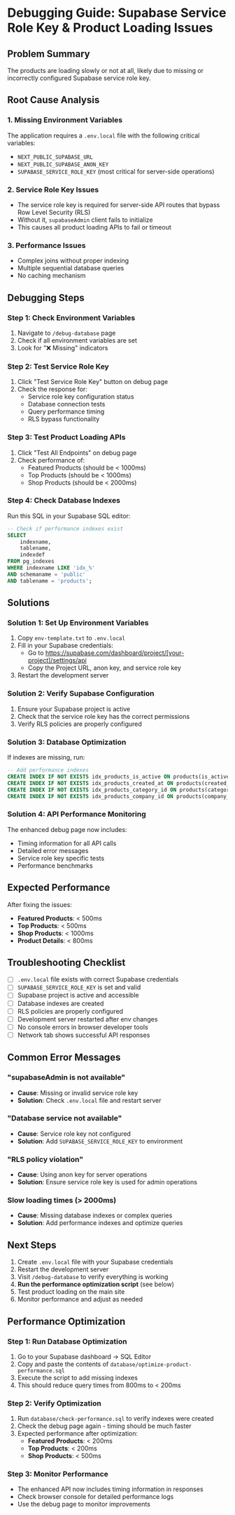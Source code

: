 # Debugging Guide: Supabase Service Role Key & Product Loading Issues

## Problem Summary
The products are loading slowly or not at all, likely due to missing or incorrectly configured Supabase service role key.

## Root Cause Analysis

### 1. Missing Environment Variables
The application requires a `.env.local` file with the following critical variables:
- `NEXT_PUBLIC_SUPABASE_URL`
- `NEXT_PUBLIC_SUPABASE_ANON_KEY` 
- `SUPABASE_SERVICE_ROLE_KEY` (most critical for server-side operations)

### 2. Service Role Key Issues
- The service role key is required for server-side API routes that bypass Row Level Security (RLS)
- Without it, `supabaseAdmin` client fails to initialize
- This causes all product loading APIs to fail or timeout

### 3. Performance Issues
- Complex joins without proper indexing
- Multiple sequential database queries
- No caching mechanism

## Debugging Steps

### Step 1: Check Environment Variables
1. Navigate to `/debug-database` page
2. Check if all environment variables are set
3. Look for "❌ Missing" indicators

### Step 2: Test Service Role Key
1. Click "Test Service Role Key" button on debug page
2. Check the response for:
   - Service role key configuration status
   - Database connection tests
   - Query performance timing
   - RLS bypass functionality

### Step 3: Test Product Loading APIs
1. Click "Test All Endpoints" on debug page
2. Check performance of:
   - Featured Products (should be < 1000ms)
   - Top Products (should be < 1000ms)
   - Shop Products (should be < 2000ms)

### Step 4: Check Database Indexes
Run this SQL in your Supabase SQL editor:
```sql
-- Check if performance indexes exist
SELECT 
    indexname,
    tablename,
    indexdef
FROM pg_indexes 
WHERE indexname LIKE 'idx_%'
AND schemaname = 'public'
AND tablename = 'products';
```

## Solutions

### Solution 1: Set Up Environment Variables
1. Copy `env-template.txt` to `.env.local`
2. Fill in your Supabase credentials:
   - Go to https://supabase.com/dashboard/project/[your-project]/settings/api
   - Copy the Project URL, anon key, and service role key
3. Restart the development server

### Solution 2: Verify Supabase Configuration
1. Ensure your Supabase project is active
2. Check that the service role key has the correct permissions
3. Verify RLS policies are properly configured

### Solution 3: Database Optimization
If indexes are missing, run:
```sql
-- Add performance indexes
CREATE INDEX IF NOT EXISTS idx_products_is_active ON products(is_active);
CREATE INDEX IF NOT EXISTS idx_products_created_at ON products(created_at);
CREATE INDEX IF NOT EXISTS idx_products_category_id ON products(category_id);
CREATE INDEX IF NOT EXISTS idx_products_company_id ON products(company_id);
```

### Solution 4: API Performance Monitoring
The enhanced debug page now includes:
- Timing information for all API calls
- Detailed error messages
- Service role key specific tests
- Performance benchmarks

## Expected Performance
After fixing the issues:
- **Featured Products**: < 500ms
- **Top Products**: < 500ms  
- **Shop Products**: < 1000ms
- **Product Details**: < 800ms

## Troubleshooting Checklist

- [ ] `.env.local` file exists with correct Supabase credentials
- [ ] `SUPABASE_SERVICE_ROLE_KEY` is set and valid
- [ ] Supabase project is active and accessible
- [ ] Database indexes are created
- [ ] RLS policies are properly configured
- [ ] Development server restarted after env changes
- [ ] No console errors in browser developer tools
- [ ] Network tab shows successful API responses

## Common Error Messages

### "supabaseAdmin is not available"
- **Cause**: Missing or invalid service role key
- **Solution**: Check `.env.local` file and restart server

### "Database service not available"
- **Cause**: Service role key not configured
- **Solution**: Add `SUPABASE_SERVICE_ROLE_KEY` to environment

### "RLS policy violation"
- **Cause**: Using anon key for server operations
- **Solution**: Ensure service role key is used for admin operations

### Slow loading times (> 2000ms)
- **Cause**: Missing database indexes or complex queries
- **Solution**: Add performance indexes and optimize queries

## Next Steps
1. Create `.env.local` file with your Supabase credentials
2. Restart the development server
3. Visit `/debug-database` to verify everything is working
4. **Run the performance optimization script** (see below)
5. Test product loading on the main site
6. Monitor performance and adjust as needed

## Performance Optimization

### Step 1: Run Database Optimization
1. Go to your Supabase dashboard → SQL Editor
2. Copy and paste the contents of `database/optimize-product-performance.sql`
3. Execute the script to add missing indexes
4. This should reduce query times from 800ms to < 200ms

### Step 2: Verify Optimization
1. Run `database/check-performance.sql` to verify indexes were created
2. Check the debug page again - timing should be much faster
3. Expected performance after optimization:
   - **Featured Products**: < 200ms
   - **Top Products**: < 200ms
   - **Shop Products**: < 500ms

### Step 3: Monitor Performance
- The enhanced API now includes timing information in responses
- Check browser console for detailed performance logs
- Use the debug page to monitor improvements 